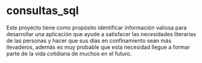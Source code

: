 # consultas_sql
Este proyecto tiene como propósito identificar información valiosa para desarrollar una aplicación que ayude a satisfacer las necesidades literarias de las personas y hacer que sus días en confinamiento sean más llevaderos, además es muy probable que esta necesidad llegue a formar parte de la vida cotidiana de muchos en el futuro.
